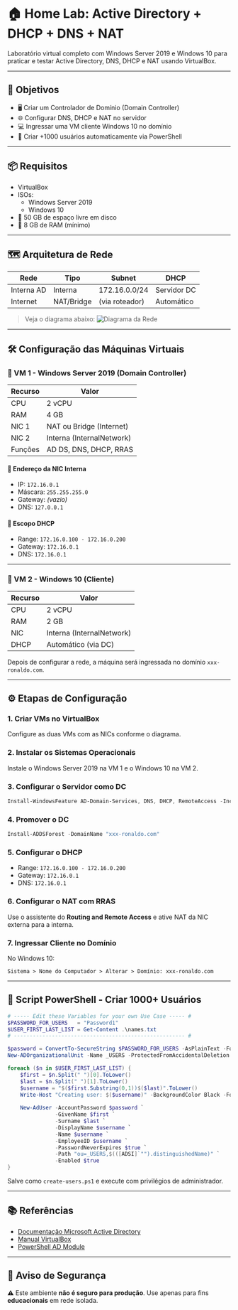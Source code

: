 # 🏠 Home Lab: Active Directory + DHCP + DNS + NAT

Laboratório virtual completo com Windows Server 2019 e Windows 10 para praticar e testar Active Directory, DNS, DHCP e NAT usando VirtualBox.

---

## 🎯 Objetivos

- 🖥️ Criar um Controlador de Domínio (Domain Controller)
- 🌐 Configurar DNS, DHCP e NAT no servidor
- 💻 Ingressar uma VM cliente Windows 10 no domínio
- 🔄 Criar +1000 usuários automaticamente via PowerShell

---

## 📦 Requisitos

- VirtualBox
- ISOs:
  - Windows Server 2019
  - Windows 10
- 💾 50 GB de espaço livre em disco
- 🧠 8 GB de RAM (mínimo)

---

## 🗺️ Arquitetura de Rede

| Rede       | Tipo      | Subnet         | DHCP         |
|------------|-----------|----------------|--------------|
| Interna AD | Interna   | 172.16.0.0/24  | Servidor DC  |
| Internet   | NAT/Bridge| (via roteador) | Automático   |

> Veja o diagrama abaixo:
![Diagrama da Rede](https://i.imgur.com/V5Ws8OK.png)

---

## 🛠️ Configuração das Máquinas Virtuais

### 🔹 VM 1 - Windows Server 2019 (Domain Controller)

| Recurso     | Valor                         |
|-------------|-------------------------------|
| CPU         | 2 vCPU                        |
| RAM         | 4 GB                          |
| NIC 1       | NAT ou Bridge (Internet)      |
| NIC 2       | Interna (InternalNetwork)     |
| Funções     | AD DS, DNS, DHCP, RRAS        |

#### 🧭 Endereço da NIC Interna
- IP: `172.16.0.1`
- Máscara: `255.255.255.0`
- Gateway: *(vazio)*
- DNS: `127.0.0.1`

#### 🎯 Escopo DHCP
- Range: `172.16.0.100 - 172.16.0.200`
- Gateway: `172.16.0.1`
- DNS: `172.16.0.1`

---

### 🔹 VM 2 - Windows 10 (Cliente)

| Recurso     | Valor                         |
|-------------|-------------------------------|
| CPU         | 2 vCPU                        |
| RAM         | 2 GB                          |
| NIC         | Interna (InternalNetwork)     |
| DHCP        | Automático (via DC)           |

Depois de configurar a rede, a máquina será ingressada no domínio `xxx-ronaldo.com`.

---

## ⚙️ Etapas de Configuração

### 1. Criar VMs no VirtualBox
Configure as duas VMs com as NICs conforme o diagrama.

### 2. Instalar os Sistemas Operacionais
Instale o Windows Server 2019 na VM 1 e o Windows 10 na VM 2.

### 3. Configurar o Servidor como DC

```powershell
Install-WindowsFeature AD-Domain-Services, DNS, DHCP, RemoteAccess -IncludeManagementTools
```

### 4. Promover o DC

```powershell
Install-ADDSForest -DomainName "xxx-ronaldo.com"
```

### 5. Configurar o DHCP

- Range: `172.16.0.100 - 172.16.0.200`
- Gateway: `172.16.0.1`
- DNS: `172.16.0.1`

### 6. Configurar o NAT com RRAS
Use o assistente do **Routing and Remote Access** e ative NAT da NIC externa para a interna.

### 7. Ingressar Cliente no Domínio

No Windows 10:

```text
Sistema > Nome do Computador > Alterar > Domínio: xxx-ronaldo.com
```

---

## 🧪 Script PowerShell - Criar 1000+ Usuários

```powershell
# ----- Edit these Variables for your own Use Case ----- #
$PASSWORD_FOR_USERS   = "Password1"
$USER_FIRST_LAST_LIST = Get-Content .\names.txt
# ------------------------------------------------------ #

$password = ConvertTo-SecureString $PASSWORD_FOR_USERS -AsPlainText -Force
New-ADOrganizationalUnit -Name _USERS -ProtectedFromAccidentalDeletion $false

foreach ($n in $USER_FIRST_LAST_LIST) {
    $first = $n.Split(" ")[0].ToLower()
    $last = $n.Split(" ")[1].ToLower()
    $username = "$($first.Substring(0,1))$($last)".ToLower()
    Write-Host "Creating user: $($username)" -BackgroundColor Black -ForegroundColor Cyan
    
    New-AdUser -AccountPassword $password `
               -GivenName $first `
               -Surname $last `
               -DisplayName $username `
               -Name $username `
               -EmployeeID $username `
               -PasswordNeverExpires $true `
               -Path "ou=_USERS,$(([ADSI]`"").distinguishedName)" `
               -Enabled $true
}
```

Salve como `create-users.ps1` e execute com privilégios de administrador.

---

## 📚 Referências

- [Documentação Microsoft Active Directory](https://learn.microsoft.com/en-us/windows-server/identity/ad-ds/)
- [Manual VirtualBox](https://www.virtualbox.org/manual/UserManual.html)
- [PowerShell AD Module](https://learn.microsoft.com/en-us/powershell/module/addsadministration/?view=windowsserver2022-ps)

---

## 🔐 Aviso de Segurança

⚠️ Este ambiente **não é seguro para produção**. Use apenas para fins **educacionais** em rede isolada.



